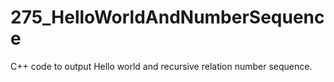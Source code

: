 # 275_HelloWorldAndNumberSequence
C++ code to output Hello world and recursive relation number sequence.
